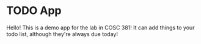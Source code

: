 # TODO App
Hello! This is a demo app for the lab in COSC 381!
It can add things to your todo list, although they're always due today!
